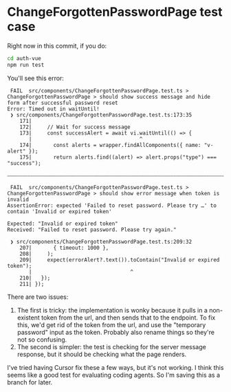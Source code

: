 # ChangeForgottenPasswordPage test case

Right now in this commit, if you do:

```bash
cd auth-vue
npm run test
```

You'll see this error:

```
 FAIL  src/components/ChangeForgottenPasswordPage.test.ts > ChangeForgottenPasswordPage > should show success message and hide form after successful password reset
Error: Timed out in waitUntil!
 ❯ src/components/ChangeForgottenPasswordPage.test.ts:173:35
    171|
    172|     // Wait for success message
    173|     const successAlert = await vi.waitUntil(() => {
       |                                   ^
    174|       const alerts = wrapper.findAllComponents({ name: "v-alert" });
    175|       return alerts.find((alert) => alert.props("type") === "success");

⎯⎯⎯⎯⎯⎯⎯⎯⎯⎯⎯⎯⎯⎯⎯⎯⎯⎯⎯⎯⎯⎯⎯⎯⎯⎯⎯⎯⎯⎯⎯⎯⎯⎯⎯⎯⎯⎯⎯⎯⎯⎯⎯⎯⎯⎯⎯⎯⎯⎯⎯⎯⎯⎯⎯⎯⎯⎯⎯⎯⎯⎯⎯⎯⎯⎯⎯⎯⎯⎯⎯⎯⎯⎯⎯⎯⎯⎯⎯⎯⎯⎯⎯⎯⎯⎯⎯⎯⎯⎯⎯⎯⎯⎯⎯⎯⎯⎯⎯⎯⎯⎯⎯⎯⎯⎯⎯⎯⎯⎯⎯⎯⎯⎯⎯⎯⎯⎯⎯⎯⎯⎯⎯⎯⎯⎯⎯⎯⎯⎯⎯⎯⎯⎯⎯⎯⎯⎯⎯⎯⎯⎯⎯⎯⎯⎯⎯⎯⎯⎯⎯⎯⎯⎯⎯⎯⎯⎯⎯⎯⎯⎯⎯⎯⎯⎯⎯⎯⎯⎯⎯⎯⎯⎯⎯⎯[1/2]⎯

 FAIL  src/components/ChangeForgottenPasswordPage.test.ts > ChangeForgottenPasswordPage > should show error message when token is invalid
AssertionError: expected 'Failed to reset password. Please try …' to contain 'Invalid or expired token'

Expected: "Invalid or expired token"
Received: "Failed to reset password. Please try again."

 ❯ src/components/ChangeForgottenPasswordPage.test.ts:209:32
    207|       { timeout: 1000 },
    208|     );
    209|     expect(errorAlert?.text()).toContain("Invalid or expired token");
       |                                ^
    210|   });
    211| });
```

There are two issues:

1. The first is tricky: the implementation is wonky because it pulls in a non-existent token from the url, and then sends that to the endpoint. To fix this, we'd get rid of the token from the url, and use the "temporary password" input as the token. Probably also rename things so they're not so confusing.
2. The second is simpler: the test is checking for the server message response, but it should be checking what the page renders.

I've tried having Cursor fix these a few ways, but it's not working. I think this seems like a good test for evaluating coding agents. So I'm saving this as a branch for later.
